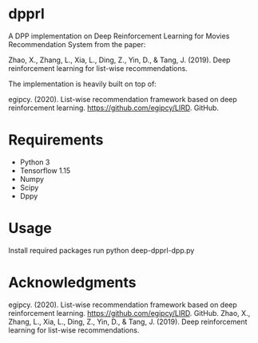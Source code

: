 # dpprl

A DPP implementation on Deep Reinforcement Learning for Movies Recommendation System from the paper:

Zhao, X., Zhang, L., Xia, L., Ding, Z., Yin, D., & Tang, J. (2019). Deep reinforcement learning for list-wise recommendations.

The implementation is heavily built on top of:

egipcy. (2020). List-wise recommendation framework based on deep reinforcement learning. https://github.com/egipcy/LIRD. GitHub.

# Requirements

* Python 3
* Tensorflow 1.15
* Numpy
* Scipy
* Dppy

# Usage

Install required packages
run python deep-dpprl-dpp.py

# Acknowledgments

egipcy. (2020). List-wise recommendation framework based on deep reinforcement learning. https://github.com/egipcy/LIRD. GitHub.
Zhao, X., Zhang, L., Xia, L., Ding, Z., Yin, D., & Tang, J. (2019). Deep reinforcement learning for list-wise recommendations.
